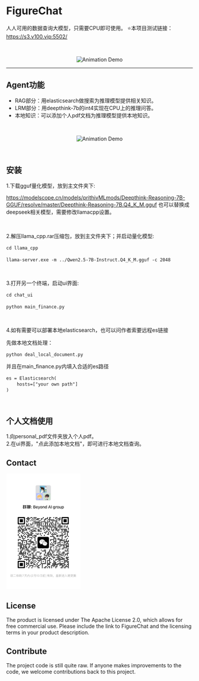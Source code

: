 
# FigureChat
人人可用的数据查询大模型，只需要CPU即可使用。 ⭐本项目测试链接：https://s3.v100.vip:5502/

<br>

<div>
	<p align="center">
  <img alt="Animation Demo" src="https://github.com/elenalulu/FigureChat/blob/main/docs/logo.png" width="660" />
  </p>
</div>

-----------------


## Agent功能

- RAG部分：用elasticsearch做搜索为推理模型提供相关知识。
- LRM部分：用deepthink-7b的int4实现在CPU上的推理问答。
- 本地知识：可以添加个人pdf文档为推理模型提供本地知识。
<br>

<div>
	<p align="center">
  <img alt="Animation Demo" src="https://github.com/elenalulu/FigureChat/blob/main/docs/ui.png" width="660" />
  </p>
</div>

<br>

## 安装

1.下载gguf量化模型，放到主文件夹下: 

https://modelscope.cn/models/prithivMLmods/Deepthink-Reasoning-7B-GGUF/resolve/master/Deepthink-Reasoning-7B.Q4_K_M.gguf
也可以替换成deepseek相关模型，需要修改llamacpp设置。

<br>

2.解压llama_cpp.rar压缩包，放到主文件夹下；并启动量化模型:

```shell
cd llama_cpp

llama-server.exe -m ../Qwen2.5-7B-Instruct.Q4_K_M.gguf -c 2048
```
<br>

3.打开另一个终端，启动ui界面:

```shell
cd chat_ui

python main_finance.py
```

<br>

4.如有需要可以部署本地elasticsearch，也可以问作者索要远程es链接

先做本地文档处理：
```shell
python deal_local_document.py
```

并且在main_finance.py内填入合适的es路径
```shell
es = Elasticsearch(
    hosts=["your own path"]
)
```
<br>

## 个人文档使用
1.向personal_pdf文件夹放入个人pdf。 <br>
2.在ui界面，"点此添加本地文档"，即可进行本地文档查询。 <br>



## Contact

<img src="docs/wechat.jpg" width="200" />


## License

The product is licensed under The Apache License 2.0, which allows for free commercial use. Please include the link to FigureChat and the licensing terms in your product description.


## Contribute

The project code is still quite raw. If anyone makes improvements to the code, we welcome contributions back to this project.